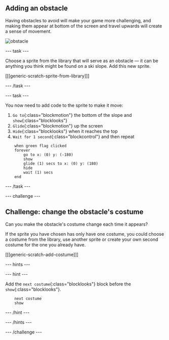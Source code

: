## Adding an obstacle

Having obstacles to avoid will make your game more challenging, and making them appear at bottom of the screen and travel upwards will create a sense of movement.

![obstacle](images/skier_obstacle_moving.gif)

--- task ---

Choose a sprite from the library that will serve as an obstacle — it can be anything you think might be found on a ski slope. Add this new sprite.

[[[generic-scratch-sprite-from-library]]]

--- /task ---

--- task ---

You now need to add code to the sprite to make it move:

1. `Go to`{:class="blockmotion"} the bottom of the slope and `show`{:class="blocklooks"}
1. `Glide`{:class="blockmotion"} up the screen
1. `Hide`{:class="blocklooks"} when it reaches the top
1. `Wait for 1 second`{:class="blockcontrol"} and then repeat

```blocks
    when green flag clicked
    forever 
        go to x: (0) y: (-180)
        show
        glide (1) secs to x: (0) y: (180)
        hide
        wait (1) secs
    end
```

--- /task ---

--- challenge ---

## Challenge: change the obstacle's costume

Can you make the obstacle's costume change each time it appears? 

If the sprite you have chosen has only have one costume, you could choose a costume from the library, use another sprite or create your own second costume for the one you already have.

[[[generic-scratch-add-costume]]]

--- hints ---

--- hint ---

Add the `next costume`{:class="blocklooks"} block before the `show`{:class="blocklooks"}.

```blocks
    next costume
    show
```

--- /hint ---

--- /hints ---

--- /challenge ---


